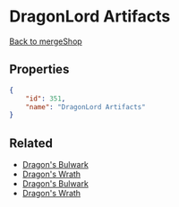 # DragonLord Artifacts

<no description available>

[Back to mergeShop](../merge-shops.md)

## Properties

```json
{
    "id": 351,
    "name": "DragonLord Artifacts"
}
```

## Related

- [Dragon's Bulwark](../items/20383-dragon-s-bulwark.md)
- [Dragon's Wrath](../items/20384-dragon-s-wrath.md)
- [Dragon's Bulwark](../items/20385-dragon-s-bulwark.md)
- [Dragon's Wrath](../items/20386-dragon-s-wrath.md)

